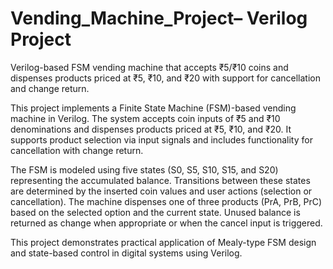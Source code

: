 # Vending_Machine_Project– Verilog Project
Verilog-based FSM vending machine that accepts ₹5/₹10 coins and dispenses products priced at ₹5, ₹10, and ₹20 with support for cancellation and change return.

This project implements a Finite State Machine (FSM)-based vending machine in Verilog. The system accepts coin inputs of ₹5 and ₹10 denominations and dispenses products priced at ₹5, ₹10, and ₹20. It supports product selection via input signals and includes functionality for cancellation with change return.

The FSM is modeled using five states (S0, S5, S10, S15, and S20) representing the accumulated balance. Transitions between these states are determined by the inserted coin values and user actions (selection or cancellation). The machine dispenses one of three products (PrA, PrB, PrC) based on the selected option and the current state. Unused balance is returned as change when appropriate or when the cancel input is triggered.

This project demonstrates practical application of Mealy-type FSM design and state-based control in digital systems using Verilog.


